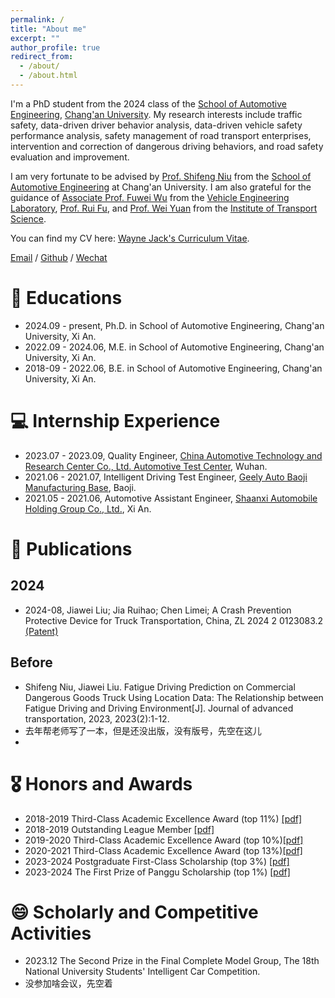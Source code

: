 ```yaml
---
permalink: /
title: "About me"
excerpt: ""
author_profile: true
redirect_from: 
  - /about/
  - /about.html
---
```


I'm a PhD student from the 2024 class of the [School of Automotive Engineering](https://qiche.chd.edu.cn/), [Chang'an University](https://www.chd.edu.cn/). My research interests include traffic safety, data-driven driver behavior analysis, data-driven vehicle safety performance analysis, safety management of road transport enterprises, intervention and correction of dangerous driving behaviors, and road safety evaluation and improvement.

I am very fortunate to be advised by [Prof. Shifeng Niu](https://js.chd.edu.cn/qcxy/nsf/list.htm) from the [School of Automotive Engineering](https://qiche.chd.edu.cn/) at Chang'an University. I am also grateful for the guidance of [Associate Prof. Fuwei Wu](https://js.chd.edu.cn/qcxy/wfw/list.htm) from the [Vehicle Engineering Laboratory](https://qiche.chd.edu.cn/2020/1208/c8510a173426/page.htm), [Prof. Rui Fu](https://js.chd.edu.cn/qcxy/fr/list.htm), and [Prof. Wei Yuan](https://js.chd.edu.cn/qcxy/yw/list.htm) from the [Institute of Transport Science](https://qiche.chd.edu.cn/2020/1208/c8307a173415/page.htm).

You can find my CV here: [Wayne Jack's Curriculum Vitae](../assets/章鱼哥简历.pdf).

[Email](mailto:2250768721@qq.com) / [Github](https://github.com/J-Wayne) / [Wechat](../images/wechat.jpg)

# 📖 Educations
- 2024.09 - present, Ph.D. in School of Automotive Engineering, Chang'an University, Xi An. 
- 2022.09 - 2024.06, M.E. in School of Automotive Engineering, Chang'an University, Xi An. 
- 2018-09 - 2022.06, B.E. in School of Automotive Engineering, Chang'an University, Xi An. 

# 💻 Internship Experience
- 2023.07 - 2023.09, Quality Engineer, [China Automotive Technology and Research Center Co., Ltd. Automotive Test Center](http://101.132.114.116/), Wuhan.
- 2021.06 - 2021.07, Intelligent Driving Test Engineer, [Geely Auto Baoji Manufacturing Base](https://zgh.com/geely-auto/), Baoji.
- 2021.05 - 2021.06, Automotive Assistant Engineer, [Shaanxi Automobile Holding Group Co., Ltd.](http://www.sxqc.com/xyzp/list_57.aspx), Xi An. 


# 📝 Publications
## 2024 
- 2024-08, Jiawei Liu; Jia Ruihao; Chen Limei; A Crash Prevention Protective Device for Truck Transportation, China, ZL 2024 2 0123083.2 [(Patent)](../assets/专利证书.pdf)


## Before
- Shifeng Niu, Jiawei Liu. Fatigue Driving Prediction on Commercial Dangerous Goods Truck Using Location Data: The Relationship between Fatigue Driving and Driving Environment[J]. Journal of advanced transportation, 2023, 2023(2):1-12. 
- 去年帮老师写了一本，但是还没出版，没有版号，先空在这儿
- 
# 🎖 Honors and Awards
- 2018-2019 Third-Class Academic Excellence Award (top 11%) [[pdf]](../pdf/Award_Scholarship_2nd.pdf)
- 2018-2019 Outstanding League Member [[pdf]](../pdf/Award_MeritStudent_.pdf)
- 2019-2020 Third-Class Academic Excellence Award (top 10%)[[pdf]](../pdf/Award_Scholarship_3nd_.pdf)
- 2020-2021 Third-Class Academic Excellence Award (top 13%)[[pdf]](../pdf/Award_Scholarship_3nd.pdf)
- 2023-2024 Postgraduate First-Class Scholarship (top 3%) [[pdf]](../pdf/Award_MeritStudent.pdf)
- 2023-2024 The First Prize of Panggu Scholarship (top 1%) [[pdf]](../assets/2024年盘毂奖学金公示.pdf)


# 😄 Scholarly and Competitive Activities 
- 2023.12 The Second Prize in the Final Complete Model Group, The 18th National University Students' Intelligent Car Competition.
- 没参加啥会议，先空着




<!-- 
# 🔥 News
- *2022.02*: &nbsp;🎉🎉 Lorem ipsum dolor sit amet, consectetur adipiscing elit. Vivamus ornare aliquet ipsum, ac tempus justo dapibus sit amet. 
- *2022.02*: &nbsp;🎉🎉 Lorem ipsum dolor sit amet, consectetur adipiscing elit. Vivamus ornare aliquet ipsum, ac tempus justo dapibus sit amet. 

# 📝 Publications 

<div class='paper-box'><div class='paper-box-image'><div><div class="badge">CVPR 2016</div><img src='images/500x300.png' alt="sym" width="100%"></div></div>
<div class='paper-box-text' markdown="1">

[Deep Residual Learning for Image Recognition](https://openaccess.thecvf.com/content_cvpr_2016/papers/He_Deep_Residual_Learning_CVPR_2016_paper.pdf)

**Kaiming He**, Xiangyu Zhang, Shaoqing Ren, Jian Sun

[**Project**](https://scholar.google.com/citations?view_op=view_citation&hl=zh-CN&user=DhtAFkwAAAAJ&citation_for_view=DhtAFkwAAAAJ:ALROH1vI_8AC) <strong><span class='show_paper_citations' data='DhtAFkwAAAAJ:ALROH1vI_8AC'></span></strong>
- Lorem ipsum dolor sit amet, consectetur adipiscing elit. Vivamus ornare aliquet ipsum, ac tempus justo dapibus sit amet. 
</div>
</div>

- [Lorem ipsum dolor sit amet, consectetur adipiscing elit. Vivamus ornare aliquet ipsum, ac tempus justo dapibus sit amet](https://github.com), A, B, C, **CVPR 2020**

# 🎖 Honors and Awards
- *2021.10* Lorem ipsum dolor sit amet, consectetur adipiscing elit. Vivamus ornare aliquet ipsum, ac tempus justo dapibus sit amet. 
- *2021.09* Lorem ipsum dolor sit amet, consectetur adipiscing elit. Vivamus ornare aliquet ipsum, ac tempus justo dapibus sit amet. 

# 📖 Educations
- *2019.06 - 2022.04 (now)*, Lorem ipsum dolor sit amet, consectetur adipiscing elit. Vivamus ornare aliquet ipsum, ac tempus justo dapibus sit amet. 
- *2015.09 - 2019.06*, Lorem ipsum dolor sit amet, consectetur adipiscing elit. Vivamus ornare aliquet ipsum, ac tempus justo dapibus sit amet. 

# 💬 Invited Talks
- *2021.06*, Lorem ipsum dolor sit amet, consectetur adipiscing elit. Vivamus ornare aliquet ipsum, ac tempus justo dapibus sit amet. 
- *2021.03*, Lorem ipsum dolor sit amet, consectetur adipiscing elit. Vivamus ornare aliquet ipsum, ac tempus justo dapibus sit amet.  \| [\[video\]](https://github.com/)

# 💻 Internships
- *2019.05 - 2020.02*, [Lorem](https://github.com/), China. -->
